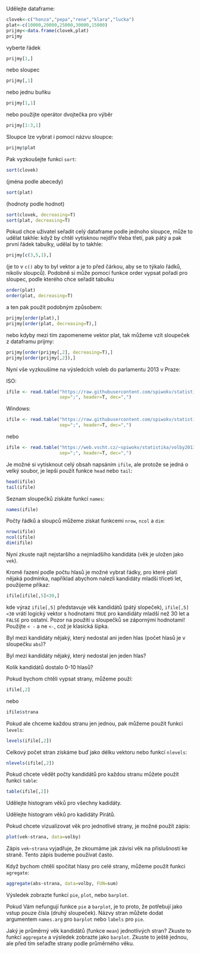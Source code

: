 Udělejte dataframe:

```R
clovek<-c("honza","pepa","rene","klara","lucka")
plat<-c(10000,20000,25000,30000,15000)
prijmy<-data.frame(clovek,plat)
prijmy
```

vyberte řádek
```R
prijmy[1,]
```
nebo sloupec
```R
prijmy[,1]
```
nebo jednu buňku
```R
prijmy[1,1]
```
nebo použijte operátor dvojtečka pro výběr
```R
prijmy[1:3,1]
```

Sloupce lze vybrat i pomocí názvu sloupce:
```R
prijmy$plat
```

Pak vyzkoušejte funkci `sort`:
```R
sort(clovek)
```
(jména podle abecedy)
```R
sort(plat)
```
(hodnoty podle hodnot)
```R
sort(clovek, decreasing=T)
sort(plat, decreasing=T)
```

Pokud chce uživatel seřadit celý dataframe podle jednoho sloupce, může to udělat takhle:
když by chtěl vytisknou nejdřiv třeba třetí, pak pátý a pak první řádek tabulky, udělal by to
takhle:
```R
prijmy[c(3,5,1),]
```
(je to v `c()` aby to byl vektor a je to před čárkou, aby se to týkalo řádků, nikoliv sloupců).
Podobně si může pomocí funkce order vypsat pořadí pro sloupec, podle kterého chce seřadit tabulku
```R
order(plat)
order(plat, decreasing=T)
```
a ten pak použít podobným způsobem:
```R
prijmy[order(plat),]
prijmy[order(plat, decreasing=T),]
```
nebo kdyby mezi tím zapomeneme vektor plat, tak můžeme vzít sloupeček z dataframu prijmy:
```R
prijmy[order(prijmy[,2], decreasing=T),]
prijmy[order(prijmy[,2]),]
```

Nyní vše vyzkoušíme na výsledcích voleb do parlamentu 2013 v Praze:

ISO:
```R
ifile <- read.table("https://raw.githubusercontent.com/spiwokv/statistickaanalysadat/master/lookingatdata/volby2013praha.txt",
                    sep=";", header=T, dec=",")
```
Windows:
```R
ifile <- read.table("https://raw.githubusercontent.com/spiwokv/statistickaanalysadat/master/lookingatdata/volby2013praha2.txt",
                    sep=";", header=T, dec=",")
```
nebo
```R
ifile <- read.table("https://web.vscht.cz/~spiwokv/statistika/volby2013praha.txt",
                    sep=";", header=T, dec=",")
```


Je možné si vytisknout celý obsah napsáním `ifile`, ale protože se jedná o velký soubor,
je lepší použít funkce `head` nebo `tail`:

```R
head(ifile)
tail(ifile)
```
Seznam sloupečků získáte funkcí `names`:

```R
names(ifile)
```
Počty řádků a sloupců můžeme získat funkcemi `nrow`, `ncol` a `dim`:
```R
nrow(ifile)
ncol(ifile)
dim(ifile)
```
Nyní zkuste najít nejstaršího a nejmladšího kandidáta (věk je uložen jako `vek`).

Kromě řazení podle počtu hlasů je možné vybrat řádky, pro které platí nějaká podmínka, například abychom nalezli
kandidáty mladší třiceti let, použijeme příkaz:
```R
ifile[ifile[,5]<30,]
```
kde výraz `ifile[,5]` představuje věk kandidátů (pátý slopeček), `ifile[,5]<30` vrátí logický vektor s hodnotami `TRUE`
pro kandidáty mladší než 30 let a `FALSE` pro ostatní. Pozor na použití u sloupečků se zápornými hodnotami! Použijte
`< -` a ne `<-`, což je klasická šipka.

Byl mezi kandidáty nějaký, který nedostal ani jeden hlas (počet hlasů je v sloupečku `abs`)?

Byl mezi kandidáty nějaký, který nedostal jen jeden hlas?

Kolik kandidátů dostalo 0-10 hlasů?

Pokud bychom chtěli vypsat strany, můžeme použí:

```R
ifile[,2]
```
nebo
```R
ifile$strana
```
Pokud ale chceme každou stranu jen jednou, pak můžeme použít funkci `levels`:
```R
levels(ifile[,2])
```
Celkový počet stran získáme buď jako délku vektoru nebo funkcí `nlevels`:
```R
nlevels(ifile[,2])
```
Pokud chcete vědět počty kandidátů pro každou stranu můžete použít funkci `table`:
```R
table(ifile[,2])
```
Udělejte histogram věků pro všechny kadidáty.

Udělejte histogram věků pro kadidáty Pirátů.

Pokud chcete vizualizovat věk pro jednotlivé strany, je možné použít zápis:
```R
plot(vek~strana, data=volby)
```
Zápis `vek~strana` vyjadřuje, že zkoumáme jak závisí věk na přislušnosti ke straně. Tento zápis budeme používat často.

Když bychom chtěli spočítat hlasy pro celé strany, můžeme použít funkci `agregate`:
```R
aggregate(abs~strana, data=volby, FUN=sum)
```
Výsledek zobrazte funkcí `pie`, `plot`, nebo `barplot`.

Pokud Vám nefungují funkce `pie` a `barplot`, je to proto, že potřebují jako vstup pouze čísla (druhý sloupeček).
Názvy stran můžete dodat argumentem `names.arg` pro `barplot` nebo `labels` pro `pie`.

Jaký je průměrný věk kandidátů (funkce `mean`) jednotlivých stran? Zkuste to funkcí `aggregate` a výsledek
zobrazte jako `barplot`. Zkuste to ještě jednou, ale před tím seřaďte strany podle průměrného věku.



